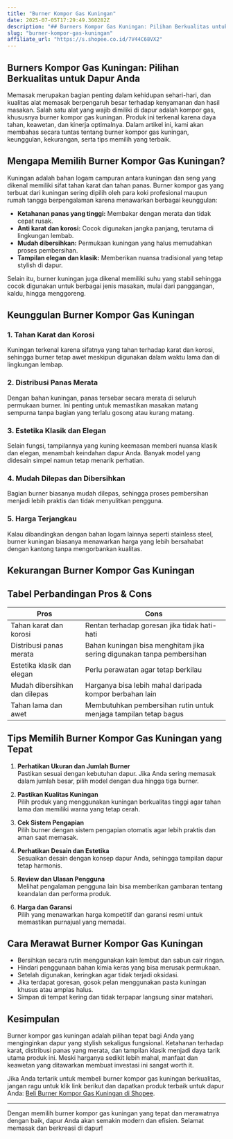 ```yaml
---
title: "Burner Kompor Gas Kuningan"
date: 2025-07-05T17:29:49.360282Z
description: "## Burners Kompor Gas Kuningan: Pilihan Berkualitas untuk Dapur Anda..."
slug: "burner-kompor-gas-kuningan"
affiliate_url: "https://s.shopee.co.id/7V44C68VX2"
---
```

## Burners Kompor Gas Kuningan: Pilihan Berkualitas untuk Dapur Anda

Memasak merupakan bagian penting dalam kehidupan sehari-hari, dan kualitas alat memasak berpengaruh besar terhadap kenyamanan dan hasil masakan. Salah satu alat yang wajib dimiliki di dapur adalah kompor gas, khususnya burner kompor gas kuningan. Produk ini terkenal karena daya tahan, keawetan, dan kinerja optimalnya. Dalam artikel ini, kami akan membahas secara tuntas tentang burner kompor gas kuningan, keunggulan, kekurangan, serta tips memilih yang terbaik.

## Mengapa Memilih Burner Kompor Gas Kuningan?

Kuningan adalah bahan logam campuran antara kuningan dan seng yang dikenal memiliki sifat tahan karat dan tahan panas. Burner kompor gas yang terbuat dari kuningan sering dipilih oleh para koki profesional maupun rumah tangga berpengalaman karena menawarkan berbagai keunggulan:

- **Ketahanan panas yang tinggi:** Membakar dengan merata dan tidak cepat rusak.
- **Anti karat dan korosi:** Cocok digunakan jangka panjang, terutama di lingkungan lembab.
- **Mudah dibersihkan:** Permukaan kuningan yang halus memudahkan proses pembersihan.
- **Tampilan elegan dan klasik:** Memberikan nuansa tradisional yang tetap stylish di dapur.

Selain itu, burner kuningan juga dikenal memiliki suhu yang stabil sehingga cocok digunakan untuk berbagai jenis masakan, mulai dari panggangan, kaldu, hingga menggoreng.

## Keunggulan Burner Kompor Gas Kuningan

### 1. Tahan Karat dan Korosi

Kuningan terkenal karena sifatnya yang tahan terhadap karat dan korosi, sehingga burner tetap awet meskipun digunakan dalam waktu lama dan di lingkungan lembap.

### 2. Distribusi Panas Merata

Dengan bahan kuningan, panas tersebar secara merata di seluruh permukaan burner. Ini penting untuk memastikan masakan matang sempurna tanpa bagian yang terlalu gosong atau kurang matang.

### 3. Estetika Klasik dan Elegan

Selain fungsi, tampilannya yang kuning keemasan memberi nuansa klasik dan elegan, menambah keindahan dapur Anda. Banyak model yang didesain simpel namun tetap menarik perhatian.

### 4. Mudah Dilepas dan Dibersihkan

Bagian burner biasanya mudah dilepas, sehingga proses pembersihan menjadi lebih praktis dan tidak menyulitkan pengguna.

### 5. Harga Terjangkau

Kalau dibandingkan dengan bahan logam lainnya seperti stainless steel, burner kuningan biasanya menawarkan harga yang lebih bersahabat dengan kantong tanpa mengorbankan kualitas.

## Kekurangan Burner Kompor Gas Kuningan

## Tabel Perbandingan Pros & Cons

| **Pros**                                              | **Cons**                                               |
|--------------------------------------------------------|--------------------------------------------------------|
| Tahan karat dan korosi                              | Rentan terhadap goresan jika tidak hati-hati     |
| Distribusi panas merata                              | Bahan kuningan bisa menghitam jika sering digunakan tanpa pembersihan   |
| Estetika klasik dan elegan                          | Perlu perawatan agar tetap berkilau                |
| Mudah dibersihkan dan dilepas                       | Harganya bisa lebih mahal daripada kompor berbahan lain  |
| Tahan lama dan awet                                | Membutuhkan pembersihan rutin untuk menjaga tampilan tetap bagus  |

## Tips Memilih Burner Kompor Gas Kuningan yang Tepat

1. **Perhatikan Ukuran dan Jumlah Burner**  
   Pastikan sesuai dengan kebutuhan dapur. Jika Anda sering memasak dalam jumlah besar, pilih model dengan dua hingga tiga burner.

2. **Pastikan Kualitas Kuningan**  
   Pilih produk yang menggunakan kuningan berkualitas tinggi agar tahan lama dan memiliki warna yang tetap cerah.

3. **Cek Sistem Pengapian**  
   Pilih burner dengan sistem pengapian otomatis agar lebih praktis dan aman saat memasak.

4. **Perhatikan Desain dan Estetika**  
   Sesuaikan desain dengan konsep dapur Anda, sehingga tampilan dapur tetap harmonis.

5. **Review dan Ulasan Pengguna**  
   Melihat pengalaman pengguna lain bisa memberikan gambaran tentang keandalan dan performa produk.

6. **Harga dan Garansi**  
   Pilih yang menawarkan harga kompetitif dan garansi resmi untuk memastikan purnajual yang memadai.

## Cara Merawat Burner Kompor Gas Kuningan

- Bersihkan secara rutin menggunakan kain lembut dan sabun cair ringan.
- Hindari penggunaan bahan kimia keras yang bisa merusak permukaan.
- Setelah digunakan, keringkan agar tidak terjadi oksidasi.
- Jika terdapat goresan, gosok pelan menggunakan pasta kuningan khusus atau amplas halus.
- Simpan di tempat kering dan tidak terpapar langsung sinar matahari.

## Kesimpulan

Burner kompor gas kuningan adalah pilihan tepat bagi Anda yang menginginkan dapur yang stylish sekaligus fungsional. Ketahanan terhadap karat, distribusi panas yang merata, dan tampilan klasik menjadi daya tarik utama produk ini. Meski harganya sedikit lebih mahal, manfaat dan keawetan yang ditawarkan membuat investasi ini sangat worth it.

Jika Anda tertarik untuk membeli burner kompor gas kuningan berkualitas, jangan ragu untuk klik link berikut dan dapatkan produk terbaik untuk dapur Anda: [Beli Burner Kompor Gas Kuningan di Shopee](https://s.shopee.co.id/7V44C68VX2).

---

Dengan memilih burner kompor gas kuningan yang tepat dan merawatnya dengan baik, dapur Anda akan semakin modern dan efisien. Selamat memasak dan berkreasi di dapur!